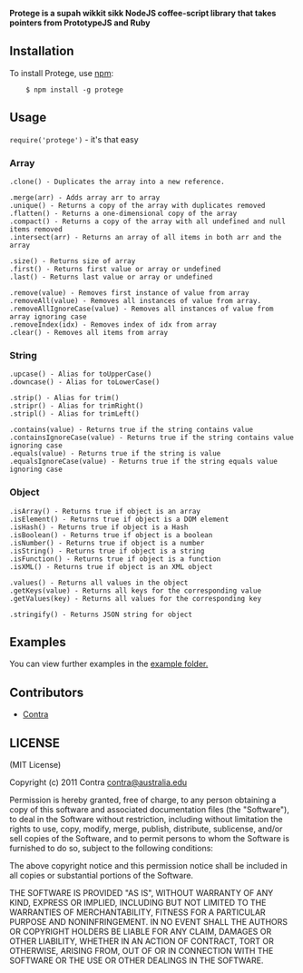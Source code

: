**Protege is a supah wikkit sikk NodeJS coffee-script library that takes pointers from PrototypeJS and Ruby**


## Installation
    
To install Protege, use [npm](http://github.com/isaacs/npm):

        $ npm install -g protege

## Usage

```require('protege')``` - it's that easy

### Array
```
.clone() - Duplicates the array into a new reference.

.merge(arr) - Adds array arr to array
.unique() - Returns a copy of the array with duplicates removed
.flatten() - Returns a one-dimensional copy of the array
.compact() - Returns a copy of the array with all undefined and null items removed
.intersect(arr) - Returns an array of all items in both arr and the array

.size() - Returns size of array
.first() - Returns first value or array or undefined
.last() - Returns last value or array or undefined

.remove(value) - Removes first instance of value from array
.removeAll(value) - Removes all instances of value from array.
.removeAllIgnoreCase(value) - Removes all instances of value from array ignoring case
.removeIndex(idx) - Removes index of idx from array
.clear() - Removes all items from array
```

### String
```
.upcase() - Alias for toUpperCase()
.downcase() - Alias for toLowerCase()

.strip() - Alias for trim()
.stripr() - Alias for trimRight()
.stripl() - Alias for trimLeft()

.contains(value) - Returns true if the string contains value
.containsIgnoreCase(value) - Returns true if the string contains value ignoring case
.equals(value) - Returns true if the string is value
.equalsIgnoreCase(value) - Returns true if the string equals value ignoring case
```

### Object
```
.isArray() - Returns true if object is an array
.isElement() - Returns true if object is a DOM element
.isHash() - Returns true if object is a Hash
.isBoolean() - Returns true if object is a boolean
.isNumber() - Returns true if object is a number
.isString() - Returns true if object is a string
.isFunction() - Returns true if object is a function
.isXML() - Returns true if object is an XML object

.values() - Returns all values in the object
.getKeys(value) - Returns all keys for the corresponding value
.getValues(key) - Returns all values for the corresponding key

.stringify() - Returns JSON string for object
```

## Examples

You can view further examples in the [example folder.](https://github.com/Contra/protege/tree/master/examples)

## Contributors

- [Contra](https://github.com/Contra)

## LICENSE

(MIT License)

Copyright (c) 2011 Contra <contra@australia.edu>

Permission is hereby granted, free of charge, to any person obtaining
a copy of this software and associated documentation files (the
"Software"), to deal in the Software without restriction, including
without limitation the rights to use, copy, modify, merge, publish,
distribute, sublicense, and/or sell copies of the Software, and to
permit persons to whom the Software is furnished to do so, subject to
the following conditions:

The above copyright notice and this permission notice shall be
included in all copies or substantial portions of the Software.

THE SOFTWARE IS PROVIDED "AS IS", WITHOUT WARRANTY OF ANY KIND,
EXPRESS OR IMPLIED, INCLUDING BUT NOT LIMITED TO THE WARRANTIES OF
MERCHANTABILITY, FITNESS FOR A PARTICULAR PURPOSE AND
NONINFRINGEMENT. IN NO EVENT SHALL THE AUTHORS OR COPYRIGHT HOLDERS BE
LIABLE FOR ANY CLAIM, DAMAGES OR OTHER LIABILITY, WHETHER IN AN ACTION
OF CONTRACT, TORT OR OTHERWISE, ARISING FROM, OUT OF OR IN CONNECTION
WITH THE SOFTWARE OR THE USE OR OTHER DEALINGS IN THE SOFTWARE.
